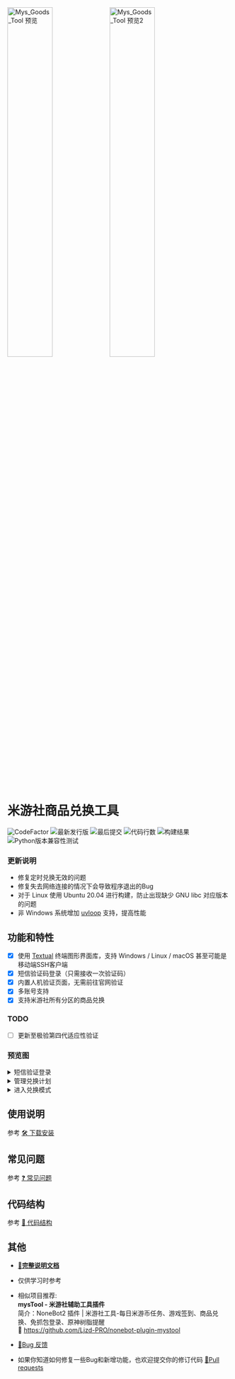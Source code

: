 <div>
  <img alt="Mys_Goods_Tool 预览" src="https://user-images.githubusercontent.com/63289359/235797444-21a86294-609e-4c7a-9d7d-5d3683fe6ab2.png" width="45%" />
  <img alt="Mys_Goods_Tool 预览2" src="https://user-images.githubusercontent.com/63289359/235799237-3039c3e0-8fdb-4c12-957b-afb50f34625c.png" width="45%" />
</div>

# 米游社商品兑换工具

<div>
  <img alt="CodeFactor" src="https://www.codefactor.io/repository/github/ljzd-pro/mys_goods_tool/badge?style=for-the-badge">
  <img alt="最新发行版" src="https://img.shields.io/github/v/release/Ljzd-PRO/Mys_Goods_Tool?logo=python&style=for-the-badge">
  <img alt="最后提交" src="https://img.shields.io/github/last-commit/Ljzd-PRO/Mys_Goods_Tool?style=for-the-badge">
  <img alt="代码行数" src="https://img.shields.io/tokei/lines/github/Ljzd-PRO/Mys_Goods_Tool?style=for-the-badge">
  <img alt="构建结果" src="https://img.shields.io/github/actions/workflow/status/Ljzd-PRO/Mys_Goods_Tool/build-v2.yml?event=pull_request&style=for-the-badge">
  <img alt="Python版本兼容性测试" src="https://img.shields.io/github/actions/workflow/status/Ljzd-PRO/Mys_Goods_Tool/python-package.yml?event=pull_request&label=Versions%20Test&style=for-the-badge">
</div>

### 更新说明

- 修复定时兑换无效的问题
- 修复失去网络连接的情况下会导致程序退出的Bug
- 对于 Linux 使用 Ubuntu 20.04 进行构建，防止出现缺少 GNU libc 对应版本的问题
- 非 Windows 系统增加 [uvloop](https://github.com/MagicStack/uvloop) 支持，提高性能

## 功能和特性

- [x] 使用 [Textual](https://github.com/Textualize/textual) 终端图形界面库，支持 Windows / Linux / macOS 甚至可能是移动端SSH客户端
- [x] 短信验证码登录（只需接收一次验证码）
- [x] 内置人机验证页面，无需前往官网验证
- [x] 多账号支持
- [x] 支持米游社所有分区的商品兑换

### TODO
- [ ] 更新至极验第四代适应性验证

### 预览图

<details>
  <summary>短信验证登录</summary>
  <img src="https://user-images.githubusercontent.com/63289359/235790425-7c502a69-baac-4ced-ba07-d068a88a7ae9.png" alt="短信验证登录页面" />
  <img src="https://user-images.githubusercontent.com/63289359/235790979-85954be8-023f-47e0-bb69-bb16385905d4.png" alt="人机验证页面" />
</details>

<details>
  <summary>管理兑换计划</summary>
  <img src="https://user-images.githubusercontent.com/63289359/235791200-d1a7c8f0-9a9a-4fcc-91bf-69fe397e6420.png" alt="选择目标商品页面" />
  <img src="https://user-images.githubusercontent.com/63289359/235791332-3d8ea836-7d0b-4dbf-b643-81c65eaa5082.png" alt="确认添加计划页面" />
  <img src="https://user-images.githubusercontent.com/63289359/235791435-69edf6f7-9abf-4c81-8da4-44a486c6d362.png" alt="管理计划页面" />
</details>

<details>
  <summary>进入兑换模式</summary>
  <img src="https://user-images.githubusercontent.com/63289359/235791620-bf32692d-a521-49b3-bf2a-23d7012b6fff.png" alt="兑换模式页面" />
</details>

## 使用说明

参考 [🛠️ 下载安装](https://github.com/Ljzd-PRO/Mys_Goods_Tool/wiki/Installation)

## 常见问题

参考 [❓ 常见问题](https://github.com/Ljzd-PRO/Mys_Goods_Tool/wiki/Troubleshooting)

## 代码结构

参考 [📃 代码结构](https://github.com/Ljzd-PRO/Mys_Goods_Tool/wiki/Source-Structure)

## 其他

- [**🔗完整说明文档**](https://github.com/Ljzd-PRO/Mys_Goods_Tool/wiki)

- 仅供学习时参考

- 相似项目推荐:  \
  **mysTool - 米游社辅助工具插件**  \
  简介：NoneBot2 插件 | 米游社工具-每日米游币任务、游戏签到、商品兑换、免抓包登录、原神树脂提醒  \
  🔗 https://github.com/Ljzd-PRO/nonebot-plugin-mystool

- [🔗Bug 反馈](https://github.com/Ljzd-PRO/Mys_Goods_Tool/issues)  
- 如果你知道如何修复一些Bug和新增功能，也欢迎提交你的修订代码 [🔗Pull requests](https://github.com/Ljzd-PRO/Mys_Goods_Tool/pulls)

